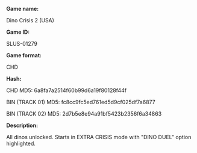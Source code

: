 **Game name:**

Dino Crisis 2 (USA)

**Game ID:**

SLUS-01279

**Game format:**

CHD

**Hash:**

CHD MD5: 6a8fa7a2514f60b99d6a19f80128f44f

BIN (TRACK 01) MD5: fc8cc9fc5ed761ed5d9cf025df7a6877

BIN (TRACK 02) MD5: 2d7b5e8e94a91bf5423b2356f6a34863

**Description:**

All dinos unlocked. Starts in EXTRA CRISIS mode with "DINO DUEL" option highlighted.